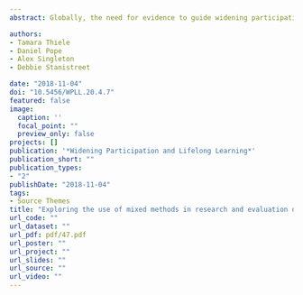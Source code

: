 ```yaml
---
abstract: Globally, the need for evidence to guide widening participation (WP) practices aimed at reducing inequalities in higher education (HE) participation is recognised more than ever before. In addition, whilst it is also increasingly accepted that approaches drawing on the strengths of both quantitative and qualitative methods (mixed methods) are necessary to develop a more robust evidence base, their use is still not common practice. Given that there is limited guidance on how to combine divergent methods in the field, this may be impeding practitioners and researchers in using mixed methods approaches in WP research. This paper provides such guidance, describing the challenges and benefits of combining qualitative and quantitative methods within a single research design and discusses these issues in relation to epistemological approach, study design frameworks, methods of data collection, analytical approaches and issues of validity and reliability. We also present a mixed methods WP study to illustrate one approach that can be used to address these methodological issues. In doing so, we present new guidance and a framework that WP practitioners and researchers can use for conducting and integrating mixed methods studies.

authors:
- Tamara Thiele
- Daniel Pope
- Alex Singleton
- Debbie Stanistreet

date: "2018-11-04"
doi: "10.5456/WPLL.20.4.7"
featured: false
image:
  caption: ''
  focal_point: ""
  preview_only: false
projects: []
publication: '*Widening Participation and Lifelong Learning*'
publication_short: ""
publication_types:
- "2"
publishDate: "2018-11-04"
tags:
- Source Themes
title: "Exploring the use of mixed methods in research and evaluation of widening participation interventions: guidance for practitioners"
url_code: ""
url_dataset: ""
url_pdf: pdf/47.pdf
url_poster: ""
url_project: ""
url_slides: ""
url_source: ""
url_video: ""
---
```


